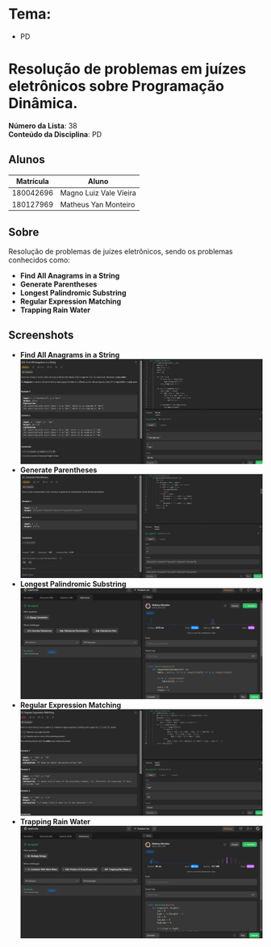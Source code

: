 # Tema:
 - PD

 

# Resolução de problemas em juízes eletrônicos sobre Programação Dinâmica.

**Número da Lista**: 38<br>
**Conteúdo da Disciplina**: PD<br>

## Alunos
|Matrícula | Aluno |
| -- | -- |
| 180042696  |  Magno Luiz Vale Vieira |
| 180127969  |  Matheus Yan Monteiro |

## Sobre 
Resolução de problemas de juízes eletrônicos, sendo os problemas conhecidos como: 

- **Find All Anagrams in a String** <br>
- **Generate Parentheses**<br>
- **Longest Palindromic Substring** <br>
- **Regular Expression Matching** <br>
- **Trapping Rain Water** <br>



## Screenshots
- **Find All Anagrams in a String** <br>
![FAANS](https://github.com/projeto-de-algoritmos/PD_ProblemasResolvidosDupla38/blob/e79cbc03802605b198301e3c71bbc7a95fba3f19/leetcode/FAANS/FAANS.png)
- **Generate Parentheses** <br>
![GP](https://github.com/projeto-de-algoritmos/PD_ProblemasResolvidosDupla38/blob/e79cbc03802605b198301e3c71bbc7a95fba3f19/leetcode/Generate%20Parentheses/GParentheses.png)
- **Longest Palindromic Substring** <br>
![LPS](https://github.com/projeto-de-algoritmos/PD_ProblemasResolvidosDupla38/blob/e79cbc03802605b198301e3c71bbc7a95fba3f19/leetcode/LongestPalindromicSubstring/Captura%20de%20tela%202023-02-06%20163822.png)
- **Regular Expression Matching** <br>
![REM](https://github.com/projeto-de-algoritmos/PD_ProblemasResolvidosDupla38/blob/e79cbc03802605b198301e3c71bbc7a95fba3f19/leetcode/Regular%20Expression%20Matching/REM.png)
- **Trapping Rain Water** <br>
![TRW](https://github.com/projeto-de-algoritmos/PD_ProblemasResolvidosDupla38/blob/e79cbc03802605b198301e3c71bbc7a95fba3f19/leetcode/TrappingRainWater/Captura%20de%20tela%202023-02-06%20164112.png)
